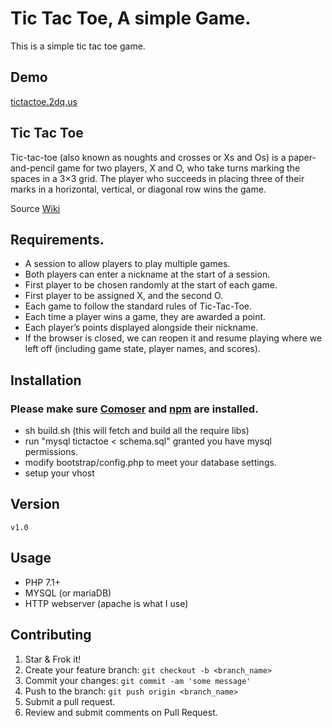 # Tic Tac Toe, A simple Game.
This is a simple tic tac toe game.

## Demo
[tictactoe.2dq.us](http://tictactoe.2dq.us)

## Tic Tac Toe
Tic-tac-toe (also known as noughts and crosses or Xs and Os) is a paper-and-pencil game for two players, X and O, who take turns marking the spaces in a 3×3 grid. The player who succeeds in placing three of their marks in a horizontal, vertical, or diagonal row wins the game.

Source [Wiki](https://en.wikipedia.org/wiki/Tic-tac-toe)

## Requirements.

- A session to allow players to play multiple games.
- Both players can enter a nickname at the start of a session.
- First player to be chosen randomly at the start of each game.
- First player to be assigned X, and the second O.
- Each game to follow the standard rules of Tic-Tac-Toe.
- Each time a player wins a game, they are awarded a point.
- Each player’s points displayed alongside their nickname.
- If the browser is closed, we can reopen it and resume playing where we left off (including game state, player names, and scores).

## Installation
### Please make sure [Comoser](https://getcomposer.org/download/) and [npm](https://nodejs.org/en/) are installed.
 - sh build.sh (this will fetch and build all the require libs)
 - run "mysql tictactoe < schema.sql" granted you have mysql permissions.
 - modify bootstrap/config.php to meet your database settings.
 - setup your vhost

## Version
`v1.0`

## Usage
 - PHP 7.1+
 - MYSQL (or mariaDB)
 - HTTP webserver (apache is what I use)

## Contributing
  1. Star & Frok it!
  2. Create your feature branch: `git checkout -b <branch_name>`
  3. Commit your changes: `git commit -am 'some message'`
  4. Push to the branch: `git push origin <branch_name>`
  5. Submit a pull request.
  6. Review and submit comments on Pull Request.
